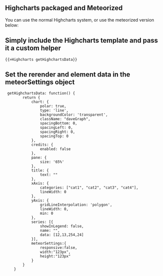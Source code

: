 ## Highcharts packaged and Meteorized ##

You can use the normal Highcharts system, or use the meteorized version below: 


## Simply include the Highcharts template and pass it a custom helper ##

    {{>Highcharts getHighchartsData}}

## Set the rerender and element data in the meteorSettings object ##

     getHighchartsData: function() {
            return {
                chart: {
                    polar: true,
                    type: 'line',
                    backgroundColor: 'transparent',
                    className: "daveGraph",
                    spacingBottom: 0,
                    spacingLeft: 0,
                    spacingRight: 0,
                    spacingTop: 0
                },
                credits: {
                    enabled: false
                },
                pane: {
                    size: '65%'
                },
                title: {
                    text: ""
                },
                xAxis: {
                    categories: ["cat1", "cat2", "cat3", "cat4"],
                    lineWidth: 0
                },
                yAxis: {
                    gridLineInterpolation: 'polygon',
                    lineWidth: 0,
                    min: 0
                },
                series: [{
                    showInLegend: false,
                    name: "",
                    data: [12,13,254,24]
                }],
                meteorSettings:{
                    responsive:false, 
                    width:"123px",
                    height:"123px"
                }
            }
        }